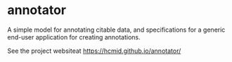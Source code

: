 # annotator

A simple model for annotating citable data, and specifications for a generic end-user application for creating annotations.

See the project websiteat
<https://hcmid.github.io/annotator/>
